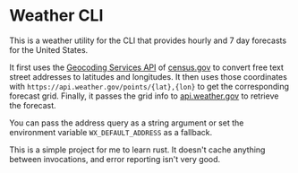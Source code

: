 # Weather CLI

This is a weather utility for the CLI that provides hourly and 7 day forecasts for the United States.

It first uses the [Geocoding Services API][geocoding] of [census.gov][census] to convert free text street
addresses to latitudes and longitudes. It then uses those coordinates with
`https://api.weather.gov/points/{lat},{lon}` to get the corresponding forecast grid. Finally, it passes the
grid info to [api.weather.gov][api] to retrieve the forecast.

You can pass the address query as a string argument or set the environment variable `WX_DEFAULT_ADDRESS` as a
fallback.

This is a simple project for me to learn rust. It doesn't cache anything between invocations, and error
reporting isn't very good.


[api]: https://weather-gov.github.io/api/general-faqs
[geocoding]: https://geocoding.geo.census.gov/geocoder/Geocoding_Services_API.html
[census]: https://census.gov
